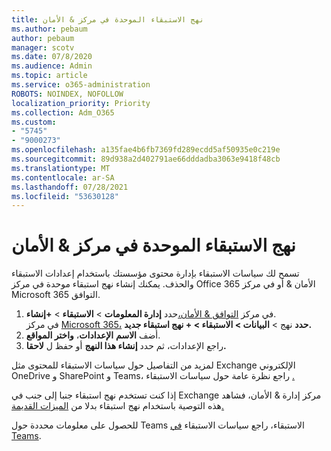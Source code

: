```yaml
---
title: نهج الاستبقاء الموحدة في مركز & الأمان
ms.author: pebaum
author: pebaum
manager: scotv
ms.date: 07/8/2020
ms.audience: Admin
ms.topic: article
ms.service: o365-administration
ROBOTS: NOINDEX, NOFOLLOW
localization_priority: Priority
ms.collection: Adm_O365
ms.custom:
- "5745"
- "9000273"
ms.openlocfilehash: a135fae4b6fb7369fd289ecdd5af50935e0c219e
ms.sourcegitcommit: 89d938a2d402791ae66dddadba3063e9418f48cb
ms.translationtype: MT
ms.contentlocale: ar-SA
ms.lasthandoff: 07/28/2021
ms.locfileid: "53630128"
---
```

# <a name="unified-retention-policies-in-the-security--compliance-center"></a>نهج الاستبقاء الموحدة في مركز & الأمان

تسمح لك سياسات الاستبقاء بإدارة محتوى مؤسستك باستخدام إعدادات الاستبقاء والحذف. يمكنك إنشاء نهج استبقاء موحدة في مركز Office 365 الأمان & أو في مركز Microsoft 365 التوافق. 

1. في مركز [التوافق & الأمان،](https://go.microsoft.com/fwlink/p/?linkid=2077143)حدد **إدارة المعلومات**  >  **الاستبقاء**  >  **+إنشاء**. <br/>
    في مركز [Microsoft 365،](https://go.microsoft.com/fwlink/p/?linkid=2077149) **حدد** نهج  >  **البيانات > الاستبقاء > + نهج استبقاء جديد.**
2. أضف **الاسم** **الإعدادات**، **واختر المواقع**.
3. راجع الإعدادات، ثم حدد **إنشاء هذا النهج** أو حفظ ل **لاحقا.**  
      
لمزيد من التفاصيل حول سياسات الاستبقاء للمحتوى مثل Exchange الإلكتروني OneDrive و SharePoint و Teams، راجع نظرة عامة حول سياسات الاستبقاء [.](https://go.microsoft.com/fwlink/?linkid=2127785)  
    
إذا كنت تستخدم نهج استبقاء جنبا إلى جنب في Exchange مركز إدارة & الأمان، فشاهد هذه التوصية باستخدام نهج استبقاء بدلا من [الميزات القديمة.](/microsoft-365/compliance/retention-policies#use-a-retention-policy-instead-of-older-features)  
    
للحصول على معلومات محددة حول Teams الاستبقاء، راجع سياسات الاستبقاء [في Teams](/microsoftteams/retention-policies).